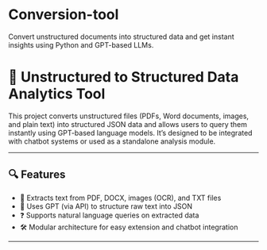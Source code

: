 # Conversion-tool
Convert unstructured documents into structured data and get instant insights using Python and GPT-based LLMs.


# 🧠 Unstructured to Structured Data Analytics Tool

This project converts unstructured files (PDFs, Word documents, images, and plain text) into structured JSON data and allows users to query them instantly using GPT-based language models. It’s designed to be integrated with chatbot systems or used as a standalone analysis module.

---

## 🔍 Features

- 📄 Extracts text from PDF, DOCX, images (OCR), and TXT files
- 🧠 Uses GPT (via API) to structure raw text into JSON
- ❓ Supports natural language queries on extracted data
- 🛠 Modular architecture for easy extension and chatbot integration

---
